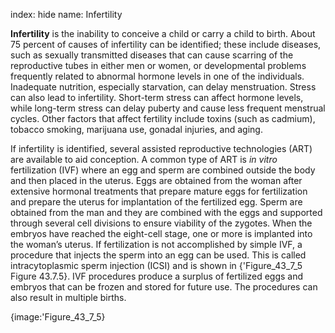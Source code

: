 index: hide
name: Infertility

 **Infertility** is the inability to conceive a child or carry a child to birth. About 75 percent of causes of infertility can be identified; these include diseases, such as sexually transmitted diseases that can cause scarring of the reproductive tubes in either men or women, or developmental problems frequently related to abnormal hormone levels in one of the individuals. Inadequate nutrition, especially starvation, can delay menstruation. Stress can also lead to infertility. Short-term stress can affect hormone levels, while long-term stress can delay puberty and cause less frequent menstrual cycles. Other factors that affect fertility include toxins (such as cadmium), tobacco smoking, marijuana use, gonadal injuries, and aging.

If infertility is identified, several assisted reproductive technologies (ART) are available to aid conception. A common type of ART is  *in vitro* fertilization (IVF) where an egg and sperm are combined outside the body and then placed in the uterus. Eggs are obtained from the woman after extensive hormonal treatments that prepare mature eggs for fertilization and prepare the uterus for implantation of the fertilized egg. Sperm are obtained from the man and they are combined with the eggs and supported through several cell divisions to ensure viability of the zygotes. When the embryos have reached the eight-cell stage, one or more is implanted into the woman’s uterus. If fertilization is not accomplished by simple IVF, a procedure that injects the sperm into an egg can be used. This is called intracytoplasmic sperm injection (ICSI) and is shown in {'Figure_43_7_5 Figure 43.7.5}. IVF procedures produce a surplus of fertilized eggs and embryos that can be frozen and stored for future use. The procedures can also result in multiple births.


{image:'Figure_43_7_5}
        
